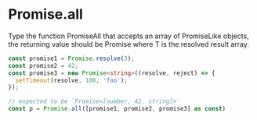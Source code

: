 <!--info-header-start-->
<h1>
  Promise.all 
</h1>
<!--info-header-end-->

Type the function PromiseAll that accepts an array of PromiseLike objects, the returning value should be Promise<T> where T is the resolved result array.

```ts
const promise1 = Promise.resolve(3);
const promise2 = 42;
const promise3 = new Promise<string>((resolve, reject) => {
  setTimeout(resolve, 100, 'foo');
});

// expected to be `Promise<[number, 42, string]>`
const p = Promise.all([promise1, promise2, promise3] as const)
```


